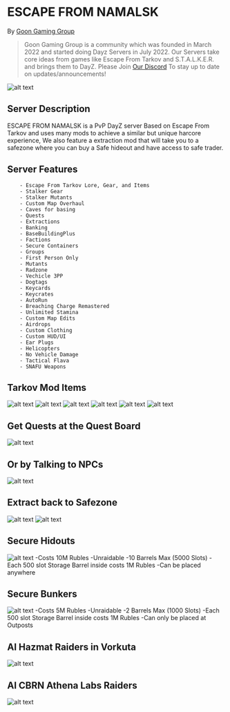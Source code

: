 # ESCAPE FROM NAMALSK

By [Goon Gaming Group](https://discord.gg/goongaminggroup "GoonGamingGroup Discord")


> Goon Gaming Group is a community which was founded in March 2022 and started doing Dayz Servers in July 2022. Our Servers take core ideas from games like Escape From Tarkov and S.T.A.L.K.E.R. and brings them to DayZ. Please Join [Our Discord](https://discord.gg/goongaminggroup "GoonGamingGroup Discord") To stay up to date on updates/announcements!


![alt text](https://github.com/BehrTheDon/GGGPics/blob/2cba453a7b646e0c0427be15a16565d0169386a0/EFN.jpg?raw=true "Loading Screen")

## Server Description

ESCAPE FROM NAMALSK is a PvP DayZ server Based on Escape From Tarkov and uses many mods to achieve a similar but unique harcore experience, We also feature a extraction mod that will take you to a safezone where you can buy a Safe hideout and have access to safe trader.


## Server Features

        - Escape From Tarkov Lore, Gear, and Items
        - Stalker Gear
        - Stalker Mutants
        - Custom Map Overhaul
        - Caves for basing
        - Quests
        - Extractions
        - Banking
        - BaseBuildingPlus
        - Factions
        - Secure Containers
        - Groups
        - First Person Only
        - Mutants
        - Radzone
        - Vechicle 3PP
        - Dogtags
        - Keycards
        - Keycrates
        - AutoRun
        - Breaching Charge Remastered
        - Unlimited Stamina
        - Custom Map Edits
        - Airdrops
        - Custom Clothing
        - Custom HUD/UI
        - Ear Plugs
        - Helicopters
        - No Vehicle Damage
        - Tactical Flava
        - SNAFU Weapons

## Tarkov Mod Items
![alt text](https://github.com/BehrTheDon/GGGPics/blob/main/asdgadsgdsagdsag.png?raw=true "Valubles")
![alt text](https://github.com/BehrTheDon/GGGPics/blob/main/adgsgsdagdsag.png?raw=true "Medicals")
![alt text](https://github.com/BehrTheDon/GGGPics/blob/main/gdasgdsagdas.png?raw=true "Keycards")
![alt text](https://github.com/BehrTheDon/GGGPics/blob/main/gdasgdsagdsag.png?raw=true "Masks")
![alt text](https://github.com/BehrTheDon/GGGPics/blob/main/gadgasgads.png?raw=true "Collectables")
![alt text](https://github.com/BehrTheDon/GGGPics/blob/main/asdgagsadfgds.png?raw=true "Weapons")

## Get Quests at the Quest Board
![alt text](https://github.com/Mitch3902/GoonGamingGroup/blob/main/20221116234610_1.jpg?raw=true "Q1")
## Or by Talking to NPCs
![alt text](https://github.com/Mitch3902/GoonGamingGroup/blob/main/20221116205625_1.jpg?raw=true "Q1")
## Extract back to Safezone
![alt text](https://github.com/Mitch3902/GoonGamingGroup/blob/main/20221117000910_1.jpg?raw=true "Q1")
![alt text](https://github.com/Mitch3902/GoonGamingGroup/blob/main/20221117001034_1.jpg?raw=true "Q1")



## Secure Hidouts
![alt text](https://github.com/Mitch3902/GoonGamingGroup/blob/main/20221117153105_1.jpg?raw=true "Hideout")
-Costs 10M Rubles
-Unraidable
-10 Barrels Max (5000 Slots)
-Each 500 slot Storage Barrel inside costs 1M Rubles 
-Can be placed anywhere 

## Secure Bunkers
![alt text](https://github.com/Mitch3902/GoonGamingGroup/blob/main/stash.jpg?raw=true "Bunker")
-Costs 5M Rubles
-Unraidable
-2 Barrels Max (1000 Slots)
-Each 500 slot  Storage Barrel inside costs 1M Rubles 
-Can only be placed at Outposts



## AI Hazmat Raiders in Vorkuta
![alt text](https://github.com/BehrTheDon/GGGPics/blob/main/20221114113658_1.jpg?raw=true "Hazmat")

## AI CBRN Athena Labs Raiders
![alt text](https://github.com/BehrTheDon/GGGPics/blob/main/GOON/20221113124721_1.jpg?raw=true "CBRN")
